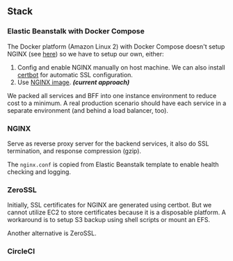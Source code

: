 ## Stack

### Elastic Beanstalk with Docker Compose

The Docker platform (Amazon Linux 2) with Docker Compose doesn't setup NGINX (see [here]((https://docs.aws.amazon.com/elasticbeanstalk/latest/dg/command-options-specific.html#command-options-docker))) so we have to setup our own, either:

1. Config and enable NGINX manually on host machine. We can also install [certbot](https://certbot.eff.org) for automatic SSL configuration.
2. Use [NGINX image](https://hub.docker.com/_/nginx). **_(current approach)_**

We packed all services and BFF into one instance environment to reduce cost to a minimum. A real production scenario should have each service in a separate environment (and behind a load balancer, too).

### NGINX

Serve as reverse proxy server for the backend services, it also do SSL termination, and response compression (gzip).

The `nginx.conf` is copied from Elastic Beanstalk template to enable health checking and logging.

### ZeroSSL

Initially, SSL certificates for NGINX are generated using certbot. But we cannot utilize EC2 to store certificates because it is a disposable platform. A workaround is to setup S3 backup using shell scripts or mount an EFS.

Another alternative is ZeroSSL.

### CircleCI
